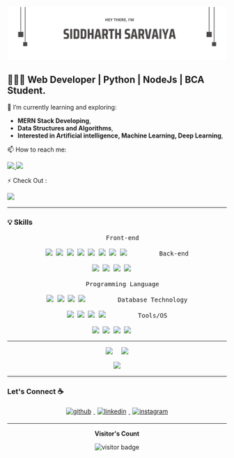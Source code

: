 ![Welcome Banner](https://github.com/siddharth756/siddharth756/blob/main/images/top.PNG)

## 👨🏻‍💻 **Web Developer | Python | NodeJs | BCA Student**.


🔬 I’m currently learning and exploring:
- **MERN Stack Developing**,
- **Data Structures and Algorithms**,
- **Interested in Artificial intelligence, Machine Learning, Deep Learning**,

📫 How to reach me:
<p>
  <a href="https://mail.google.com/mail/?view=cm&fs=1&to=siddharthsarvaiya56@gmail.com" target="_blank">
    <img src="https://img.shields.io/badge/Email-D14836?style=for-the-badge"/>
  </a>
  <a href="https://www.linkedin.com/in/siddharth-sarvaiya/" target="_blank">
   <img src="https://img.shields.io/badge/linkedin-0A66C2?style=for-the-badge" />
  </a>
</p>

⚡ Check Out :
<br>
<p>
   <a href="https://leetcode.com/u/siddharth756/" target="_blank">
        <img src="https://img.shields.io/badge/LeetCode-orange?style=for-the-badge&logo=leetcode&logoColor=white"/>
   </a>
</p>

---

### 💡 Skills
<p align="center">
  <kbd style="margin: 10px;padding: 5px 15px;">
    <kbd>Front-end</kbd>
    <br>
    <br>
    <img width="30px" src="https://cdn.jsdelivr.net/gh/devicons/devicon/icons/html5/html5-original.svg" /> 
    <img width="30px" src="https://cdn.jsdelivr.net/gh/devicons/devicon/icons/css3/css3-plain.svg" /> 
    <img width="30px" src="https://cdn.jsdelivr.net/gh/devicons/devicon/icons/javascript/javascript-original.svg" />
    <img width="30px" src="https://cdn.jsdelivr.net/gh/devicons/devicon/icons/bootstrap/bootstrap-original.svg" />
    <img src="https://cdn.jsdelivr.net/gh/devicons/devicon@latest/icons/tailwindcss/tailwindcss-original.svg" width="30px"/>
    <img width="30px" src="https://cdn.jsdelivr.net/gh/devicons/devicon/icons/react/react-original.svg" />
    <img width="30px" src="https://cdn.jsdelivr.net/gh/devicons/devicon/icons/redux/redux-original.svg" />
    <img src="https://cdn.jsdelivr.net/gh/devicons/devicon@latest/icons/nextjs/nextjs-original.svg" width="30px"/>
  </kbd>
	&nbsp;
	&nbsp;
  <kbd style="margin: 10px;padding: 5px 15px;">
    <kbd>Back-end</kbd>
    <br>
    <br>
    <img width="30px" src="https://cdn.jsdelivr.net/gh/devicons/devicon/icons/nodejs/nodejs-original.svg" />
    <img width="30px" src="https://cdn.jsdelivr.net/gh/devicons/devicon/icons/express/express-original.svg" />
    <img width="30px" src="https://cdn.jsdelivr.net/gh/devicons/devicon/icons/django/django-plain.svg" />
    <img width="30px" src="https://cdn.jsdelivr.net/gh/devicons/devicon/icons/djangorest/djangorest-original-wordmark.svg" />
  </kbd>
   <br>
   <br>
  <kbd style="margin: 10px;padding: 5px 15px;">
    <kbd>Programming Language</kbd>
    <br>
    <br>
    <img width="30px" src="https://cdn.jsdelivr.net/gh/devicons/devicon/icons/c/c-plain.svg" />
    <img width="30px" src="https://cdn.jsdelivr.net/gh/devicons/devicon/icons/cplusplus/cplusplus-original.svg" />
    <img width="30px" src="https://cdn.jsdelivr.net/gh/devicons/devicon/icons/python/python-original.svg" />
    <img width="30px" src="https://cdn.jsdelivr.net/gh/devicons/devicon/icons/java/java-original.svg" />
  </kbd>
	&nbsp;
	&nbsp;
  <kbd style="margin: 10px;padding: 5px 15px;">
    <kbd>Database Technology</kbd>
    <br>
    <br>
    <img width="30px" src="https://cdn.jsdelivr.net/gh/devicons/devicon/icons/mongodb/mongodb-original.svg" />
    <img width="30px" src="https://cdn.jsdelivr.net/gh/devicons/devicon/icons/mysql/mysql-original.svg" />
    <img width="30px" src="https://cdn.jsdelivr.net/gh/devicons/devicon/icons/postgresql/postgresql-original.svg" />
    <img width="30px" src="https://cdn.jsdelivr.net/gh/devicons/devicon/icons/sqlite/sqlite-original.svg" />
  </kbd>
	&nbsp;
	&nbsp;
  <kbd style="margin: 10px;padding: 5px 15px;">
    <kbd>Tools/OS</kbd>
    <br>
    <br>
    <img width="30px" src="https://cdn.jsdelivr.net/gh/devicons/devicon/icons/vscode/vscode-original.svg" />
    <img width="30px" src="https://cdn.jsdelivr.net/gh/devicons/devicon/icons/github/github-original.svg" />
    <img width="30px" src="https://cdn.jsdelivr.net/gh/devicons/devicon/icons/git/git-original.svg" />
    <img width="30px" src="https://cdn.jsdelivr.net/gh/devicons/devicon/icons/windows8/windows8-original.svg" />
  </kbd>
</p>


---
<p align="center">
<img src="https://github-readme-stats.vercel.app/api/top-langs/?username=siddharth756&layout=compact&hide=TSQL&theme=chartreuse-dark">
&nbsp;
&nbsp;
<img src="https://github-readme-stats.vercel.app/api?username=siddharth756&count_private=true&show_icons=true&&theme=chartreuse-dark&include_all_commits=true" width="400">
</p>
<p align="center" ><img src="https://github-readme-streak-stats.herokuapp.com?user=siddharth756&theme=chartreuse-dark"></p>

---


### Let's Connect :coffee:

<p align="center">
	<a href="https://github.com/siddharth756/" target="_self">
		<img alt="github" width="10%" style="padding:5px" src="https://img.icons8.com/clouds/100/000000/github.png"/>
	</a>
	<a href="https://www.linkedin.com/in/siddharth-sarvaiya/" target="_blank">
		<img alt="linkedin" width="10%" style="padding:5px" src="https://img.icons8.com/clouds/100/000000/linkedin.png"/>
	</a>
	<a href="https://www.instagram.com/siddharth56_s/" target="_blank">
		<img alt="instagram" width="10%" style="padding:5px" src="https://img.icons8.com/clouds/100/000000/instagram.png"/>
	</a>
</p>

---

<p align="center"><b>Visitor's Count</b></p>
<p align="center"><img src="https://profile-counter.glitch.me/siddharth756/count.svg" alt="visitor badge"/></p>
